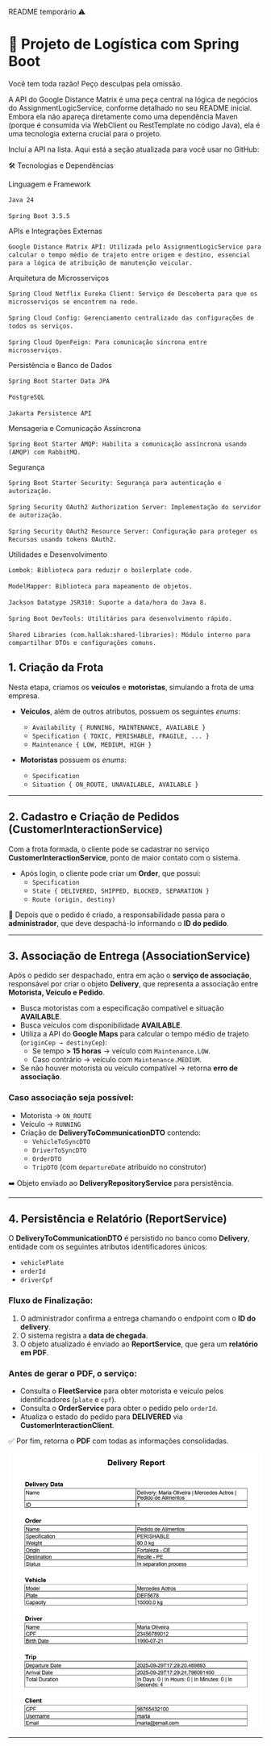 README temporário ⚠️

# 🚚 Projeto de Logística com Spring Boot

Você tem toda razão! Peço desculpas pela omissão.

A API do Google Distance Matrix é uma peça central na lógica de negócios do AssignmentLogicService, conforme detalhado no seu README inicial. Embora ela não apareça diretamente como uma dependência Maven (porque é consumida via WebClient ou RestTemplate no código Java), ela é uma tecnologia externa crucial para o projeto.

Incluí a API na lista. Aqui está a seção atualizada para você usar no GitHub:

🛠️ Tecnologias e Dependências

Linguagem e Framework

    Java 24

    Spring Boot 3.5.5

APIs e Integrações Externas

    Google Distance Matrix API: Utilizada pelo AssignmentLogicService para calcular o tempo médio de trajeto entre origem e destino, essencial para a lógica de atribuição de manutenção veicular.

Arquitetura de Microsserviços

    Spring Cloud Netflix Eureka Client: Serviço de Descoberta para que os microsserviços se encontrem na rede.

    Spring Cloud Config: Gerenciamento centralizado das configurações de todos os serviços.

    Spring Cloud OpenFeign: Para comunicação síncrona entre microsserviços.

Persistência e Banco de Dados

    Spring Boot Starter Data JPA

    PostgreSQL

    Jakarta Persistence API

Mensageria e Comunicação Assíncrona

    Spring Boot Starter AMQP: Habilita a comunicação assíncrona usando (AMQP) com RabbitMQ.

Segurança

    Spring Boot Starter Security: Segurança para autenticação e autorização.

    Spring Security OAuth2 Authorization Server: Implementação do servidor de autorização.

    Spring Security OAuth2 Resource Server: Configuração para proteger os Recursos usando tokens OAuth2.

Utilidades e Desenvolvimento

    Lombok: Biblioteca para reduzir o boilerplate code.

    ModelMapper: Biblioteca para mapeamento de objetos.

    Jackson Datatype JSR310: Suporte a data/hora do Java 8.

    Spring Boot DevTools: Utilitários para desenvolvimento rápido.

    Shared Libraries (com.hallak:shared-libraries): Módulo interno para compartilhar DTOs e configurações comuns.
## 1. Criação da Frota
Nesta etapa, criamos os **veículos** e **motoristas**, simulando a frota de uma empresa.  

- **Veículos**, além de outros atributos, possuem os seguintes *enums*:  
  - `Availability { RUNNING, MAINTENANCE, AVAILABLE }`  
  - `Specification { TOXIC, PERISHABLE, FRAGILE, ... }`  
  - `Maintenance { LOW, MEDIUM, HIGH }`  

- **Motoristas** possuem os *enums*:  
  - `Specification`  
  - `Situation { ON_ROUTE, UNAVAILABLE, AVAILABLE }`  

---

## 2. Cadastro e Criação de Pedidos (CustomerInteractionService)
Com a frota formada, o cliente pode se cadastrar no serviço **CustomerInteractionService**, ponto de maior contato com o sistema.  

- Após login, o cliente pode criar um **Order**, que possui:  
  - `Specification`  
  - `State { DELIVERED, SHIPPED, BLOCKED, SEPARATION }`  
  - `Route (origin, destiny)`  

📌 Depois que o pedido é criado, a responsabilidade passa para o **administrador**, que deve despachá-lo informando o **ID do pedido**.  

---

## 3. Associação de Entrega (AssociationService)
Após o pedido ser despachado, entra em ação o **serviço de associação**, responsável por criar o objeto **Delivery**, que representa a associação entre **Motorista, Veículo e Pedido**.  

- Busca motoristas com a especificação compatível e situação **AVAILABLE**.  
- Busca veículos com disponibilidade **AVAILABLE**.  
- Utiliza a API do **Google Maps** para calcular o tempo médio de trajeto (`originCep → destinyCep`):  
  - Se tempo **> 15 horas** → veículo com `Maintenance.LOW`.  
  - Caso contrário → veículo com `Maintenance.MEDIUM`.  
- Se não houver motorista ou veículo compatível → retorna **erro de associação**.  

### Caso associação seja possível:
- Motorista → `ON_ROUTE`  
- Veículo → `RUNNING`  
- Criação de **DeliveryToCommunicationDTO** contendo:  
  - `VehicleToSyncDTO`  
  - `DriverToSyncDTO`  
  - `OrderDTO`  
  - `TripDTO` (com `departureDate` atribuído no construtor)  

➡️ Objeto enviado ao **DeliveryRepositoryService** para persistência.  

---

## 4. Persistência e Relatório (ReportService)
O **DeliveryToCommunicationDTO** é persistido no banco como **Delivery**, entidade com os seguintes atributos identificadores únicos:  
- `vehiclePlate`  
- `orderId`  
- `driverCpf`  

### Fluxo de Finalização:
1. O administrador confirma a entrega chamando o endpoint com o **ID do delivery**.  
2. O sistema registra a **data de chegada**.  
3. O objeto atualizado é enviado ao **ReportService**, que gera um **relatório em PDF**.  

### Antes de gerar o PDF, o serviço:
- Consulta o **FleetService** para obter motorista e veículo pelos identificadores (`plate` e `cpf`).  
- Consulta o **OrderService** para obter o pedido pelo `orderId`.  
- Atualiza o estado do pedido para **DELIVERED** via **CustomerInteractionClient**.  

✅ Por fim, retorna o **PDF** com todas as informações consolidadas.  

![img_3.png](img_3.png)

---